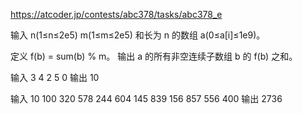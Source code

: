 https://atcoder.jp/contests/abc378/tasks/abc378_e

输入 n(1≤n≤2e5) m(1≤m≤2e5) 和长为 n 的数组 a(0≤a[i]≤1e9)。

定义 f(b) = sum(b) % m。
输出 a 的所有非空连续子数组 b 的 f(b) 之和。

输入
3 4
2 5 0
输出 10

输入
10 100
320 578 244 604 145 839 156 857 556 400
输出 2736
